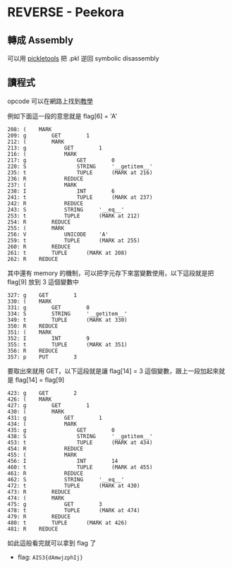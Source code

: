 # REVERSE - Peekora
## 轉成 Assembly
可以用 [pickletools](https://docs.python.org/3/library/pickletools.html) 把 .pkl 逆回 symbolic disassembly

## 讀程式
opcode 可以在網路上找到[教學](https://intoli.com/blog/dangerous-pickles/)

例如下面這一段的意思就是 flag[6] = 'A'
```
208: (    MARK
209: g        GET        1
212: (        MARK
213: g            GET        1
216: (            MARK
217: g                GET        0
220: S                STRING     '__getitem__'
235: t                TUPLE      (MARK at 216)
236: R            REDUCE
237: (            MARK
238: I                INT        6
241: t                TUPLE      (MARK at 237)
242: R            REDUCE
243: S            STRING     '__eq__'
253: t            TUPLE      (MARK at 212)
254: R        REDUCE
255: (        MARK
256: V            UNICODE    'A'
259: t            TUPLE      (MARK at 255)
260: R        REDUCE
261: t        TUPLE      (MARK at 208)
262: R    REDUCE
```

其中還有 memory 的機制，可以把字元存下來當變數使用，以下這段就是把 flag[9] 放到 3 這個變數中
```
327: g    GET        1
330: (    MARK
331: g        GET        0
334: S        STRING     '__getitem__'
349: t        TUPLE      (MARK at 330)
350: R    REDUCE
351: (    MARK
352: I        INT        9
355: t        TUPLE      (MARK at 351)
356: R    REDUCE
357: p    PUT        3
```

要取出來就用 GET，以下這段就是讓 flag[14] = 3 這個變數，跟上一段加起來就是 flag[14] = flag[9]
```
423: g    GET        2
426: (    MARK
427: g        GET        1
430: (        MARK
431: g            GET        1
434: (            MARK
435: g                GET        0
438: S                STRING     '__getitem__'
453: t                TUPLE      (MARK at 434)
454: R            REDUCE
455: (            MARK
456: I                INT        14
460: t                TUPLE      (MARK at 455)
461: R            REDUCE
462: S            STRING     '__eq__'
472: t            TUPLE      (MARK at 430)
473: R        REDUCE
474: (        MARK
475: g            GET        3
478: t            TUPLE      (MARK at 474)
479: R        REDUCE
480: t        TUPLE      (MARK at 426)
481: R    REDUCE
```

如此這般看完就可以拿到 flag 了
* flag: `AIS3{dAmwjzphIj}`
